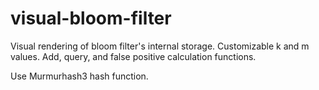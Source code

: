 visual-bloom-filter
===================

Visual rendering of bloom filter's internal storage. Customizable k and m values. Add, query, and false positive calculation functions.

Use Murmurhash3 hash function.

